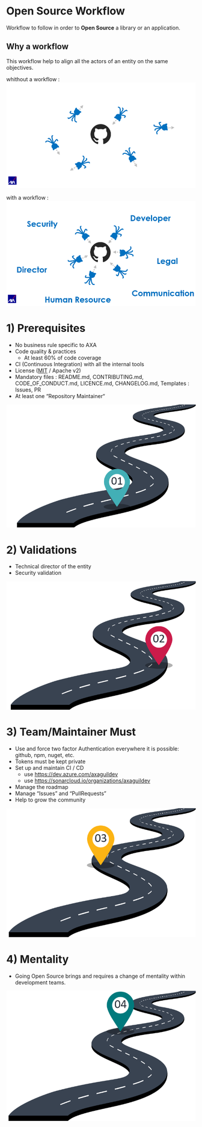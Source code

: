 # Open Source Workflow

Workflow to follow in order to **Open Source** a library or an application.

## Why a workflow

This workflow help to align all the actors of an entity on the same objectives.

whithout a workflow :
![Why a workflow](./images/why-workflow-1.png)

with a workflow :
![Why a workflow](./images/why-workflow-2.png)

# 1) Prerequisites

- No business rule specific to AXA
- Code quality & practices
  - At least 60% of code coverage
- CI (Continuous Integration) with all the internal tools
- License ([MIT](https://github.com/AxaGuilDEv/react-oidc/blob/master/LICENSE) / Apache v2)
- Mandatory files : README.md, CONTRIBUTING.md, CODE_OF_CONDUCT.md, LICENCE.md, CHANGELOG.md, Templates : Issues, PR
- At least one “Repository Maintainer“

![Workflow step 1](./images/workflow-step1.png)

# 2) Validations

- Technical director of the entity
- Security validation

![Workflow step 2](./images/workflow-step2.png)

# 3) Team/Maintainer Must

- Use and force two factor Authentication everywhere it is possible: github, npm, nuget, etc.
- Tokens must be kept private
- Set up and maintain CI / CD
  - use https://dev.azure.com/axaguildev
  - use https://sonarcloud.io/organizations/axaguildev
- Manage the roadmap
- Manage “Issues” and “PullRequests”
- Help to grow the community

![Workflow step 3](./images/workflow-step3.png)

# 4) Mentality

- Going Open Source brings and requires a change of mentality within development teams.

![Workflow step 4](./images/workflow-step4.png)
